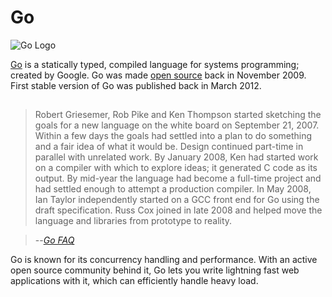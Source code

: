 # Go

![Go Logo][logo]

[logo]: https://golang.org/doc/gopher/frontpage.png

[Go](https://golang.org/) is a statically typed, compiled language for systems programming; created by Google. Go was made [open source](https://github.com/golang/go) back in November 2009. First stable version of Go was published back in March 2012.

##  

> Robert Griesemer, Rob Pike and Ken Thompson started sketching the goals for a new language on the white board on September 21, 2007. Within a few days the goals had settled into a plan to do something and a fair idea of what it would be. Design continued part-time in parallel with unrelated work. By January 2008, Ken had started work on a compiler with which to explore ideas; it generated C code as its output. By mid-year the language had become a full-time project and had settled enough to attempt a production compiler. In May 2008, Ian Taylor independently started on a GCC front end for Go using the draft specification. Russ Cox joined in late 2008 and helped move the language and libraries from prototype to reality.

> --<cite>[Go FAQ](https://golang.org/doc/faq)</cite>

Go is known for its concurrency handling and performance. With an active open source community behind it, Go lets you write lightning fast web applications with it, which can efficiently handle heavy load.
